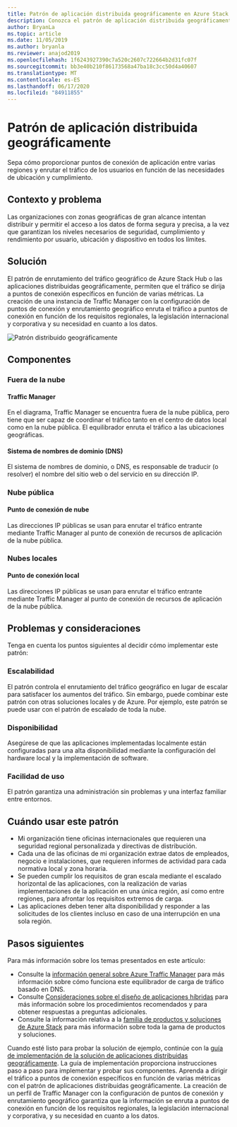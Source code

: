 ```yaml
---
title: Patrón de aplicación distribuida geográficamente en Azure Stack Hub
description: Conozca el patrón de aplicación distribuida geográficamente para la inteligencia perimetral mediante Azure y Azure Stack Hub.
author: BryanLa
ms.topic: article
ms.date: 11/05/2019
ms.author: bryanla
ms.reviewer: anajod2019
ms.openlocfilehash: 1f6243927390c7a520c2607c722664b2d31fc07f
ms.sourcegitcommit: bb3e40b210f86173568a47ba18c3cc50d4a40607
ms.translationtype: MT
ms.contentlocale: es-ES
ms.lasthandoff: 06/17/2020
ms.locfileid: "84911855"
---
```

# <a name="geo-distributed-app-pattern"></a>Patrón de aplicación distribuida geográficamente

Sepa cómo proporcionar puntos de conexión de aplicación entre varias regiones y enrutar el tráfico de los usuarios en función de las necesidades de ubicación y cumplimiento.

## <a name="context-and-problem"></a>Contexto y problema

Las organizaciones con zonas geográficas de gran alcance intentan distribuir y permitir el acceso a los datos de forma segura y precisa, a la vez que garantizan los niveles necesarios de seguridad, cumplimiento y rendimiento por usuario, ubicación y dispositivo en todos los límites.

## <a name="solution"></a>Solución

El patrón de enrutamiento del tráfico geográfico de Azure Stack Hub o las aplicaciones distribuidas geográficamente, permiten que el tráfico se dirija a puntos de conexión específicos en función de varias métricas. La creación de una instancia de Traffic Manager con la configuración de puntos de conexión y enrutamiento geográfico enruta el tráfico a puntos de conexión en función de los requisitos regionales, la legislación internacional y corporativa y su necesidad en cuanto a los datos.

![Patrón distribuido geográficamente](media/pattern-geo-distributed/geo-distribution.png)

## <a name="components"></a>Componentes

### <a name="outside-the-cloud"></a>Fuera de la nube

#### <a name="traffic-manager"></a>Traffic Manager

En el diagrama, Traffic Manager se encuentra fuera de la nube pública, pero tiene que ser capaz de coordinar el tráfico tanto en el centro de datos local como en la nube pública. El equilibrador enruta el tráfico a las ubicaciones geográficas.

#### <a name="domain-name-system-dns"></a>Sistema de nombres de dominio (DNS)

El sistema de nombres de dominio, o DNS, es responsable de traducir (o resolver) el nombre del sitio web o del servicio en su dirección IP.

### <a name="public-cloud"></a>Nube pública

#### <a name="cloud-endpoint"></a>Punto de conexión de nube

Las direcciones IP públicas se usan para enrutar el tráfico entrante mediante Traffic Manager al punto de conexión de recursos de aplicación de la nube pública.  

### <a name="local-clouds"></a>Nubes locales

#### <a name="local-endpoint"></a>Punto de conexión local

Las direcciones IP públicas se usan para enrutar el tráfico entrante mediante Traffic Manager al punto de conexión de recursos de aplicación de la nube pública.

## <a name="issues-and-considerations"></a>Problemas y consideraciones

Tenga en cuenta los puntos siguientes al decidir cómo implementar este patrón:

### <a name="scalability"></a>Escalabilidad

El patrón controla el enrutamiento del tráfico geográfico en lugar de escalar para satisfacer los aumentos del tráfico. Sin embargo, puede combinar este patrón con otras soluciones locales y de Azure. Por ejemplo, este patrón se puede usar con el patrón de escalado de toda la nube.

### <a name="availability"></a>Disponibilidad

Asegúrese de que las aplicaciones implementadas localmente están configuradas para una alta disponibilidad mediante la configuración del hardware local y la implementación de software.

### <a name="manageability"></a>Facilidad de uso

El patrón garantiza una administración sin problemas y una interfaz familiar entre entornos.

## <a name="when-to-use-this-pattern"></a>Cuándo usar este patrón

- Mi organización tiene oficinas internacionales que requieren una seguridad regional personalizada y directivas de distribución.
- Cada una de las oficinas de mi organización extrae datos de empleados, negocio e instalaciones, que requieren informes de actividad para cada normativa local y zona horaria.
- Se pueden cumplir los requisitos de gran escala mediante el escalado horizontal de las aplicaciones, con la realización de varias implementaciones de la aplicación en una única región, así como entre regiones, para afrontar los requisitos extremos de carga.
- Las aplicaciones deben tener alta disponibilidad y responder a las solicitudes de los clientes incluso en caso de una interrupción en una sola región.

## <a name="next-steps"></a>Pasos siguientes

Para más información sobre los temas presentados en este artículo:

- Consulte la [información general sobre Azure Traffic Manager](/azure/traffic-manager/traffic-manager-overview) para más información sobre cómo funciona este equilibrador de carga de tráfico basado en DNS.
- Consulte [Consideraciones sobre el diseño de aplicaciones híbridas](overview-app-design-considerations.md) para más información sobre los procedimientos recomendados y para obtener respuestas a preguntas adicionales.
- Consulte la información relativa a la [familia de productos y soluciones de Azure Stack](/azure-stack) para más información sobre toda la gama de productos y soluciones.

Cuando esté listo para probar la solución de ejemplo, continúe con la [guía de implementación de la solución de aplicaciones distribuidas geográficamente](solution-deployment-guide-geo-distributed.md). La guía de implementación proporciona instrucciones paso a paso para implementar y probar sus componentes. Aprenda a dirigir el tráfico a puntos de conexión específicos en función de varias métricas con el patrón de aplicaciones distribuidas geográficamente. La creación de un perfil de Traffic Manager con la configuración de puntos de conexión y enrutamiento geográfico garantiza que la información se enruta a puntos de conexión en función de los requisitos regionales, la legislación internacional y corporativa, y su necesidad en cuanto a los datos.
